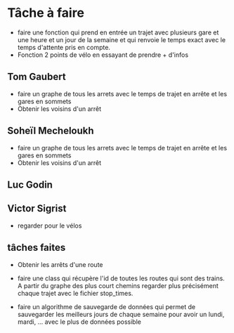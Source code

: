 # Tâche à faire

- faire une fonction qui prend en entrée un trajet avec plusieurs gare et une heure et un jour de la semaine et qui renvoie le temps exact avec le temps d'attente pris en compte.
- Fonction 2 points de vélo en essayant de prendre + d'infos


## Tom Gaubert

- faire un graphe de tous les arrets avec le temps de trajet en arrête et les gares en sommets
- Obtenir les voisins d'un arrêt

## Soheïl Mecheloukh

- faire un graphe de tous les arrets avec le temps de trajet en arrête et les gares en sommets
- Obtenir les voisins d'un arrêt

## Luc Godin

## Victor Sigrist

- regarder pour le vélos

## tâches faites

- Obtenir les arrêts d'une route
- faire une class qui récupère l'id de toutes les routes qui sont des trains.
A partir du graphe des plus court chemins regarder plus précisément chaque trajet avec le fichier stop_times.

- faire un algorithme de sauvegarde de données qui permet de sauvegarder les meilleurs jours de chaque semaine
pour avoir un lundi, mardi, ... avec le plus de données possible 

